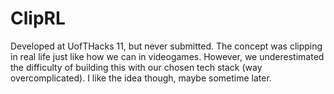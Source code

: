 # ClipRL

Developed at UofTHacks 11, but never submitted. The concept was clipping in real life just like how we can in videogames. However, we underestimated the difficulty of building this with our chosen tech stack (way overcomplicated). I like the idea though, maybe sometime later.
